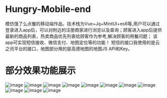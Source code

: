 # Hungry-Mobile-end
模仿饿了么点餐的移动端作品，技术栈为Vue+Jq+MintUI+es6等,用户可以通过登录进入app后，可以对附近的注册商家进行浏览以及查询；顾客进入app后提供最新的商品列表，热卖商品优先列表给顾客作为参考,解决顾客的用餐问题；
该app可实现短信接收、微信支付、地图定位等的功能！ 短信的接口我使用的是云之讯平台的接口，地图部分用的是高德地图的地图JS API和Key。
# 部分效果功能展示
  ![image](https://github.com/feng-yu-hong/Hungry-Mobile-end/blob/master/elma_img/1.PNG)
  ![image](https://github.com/feng-yu-hong/Hungry-Mobile-end/blob/master/elma_img/2.PNG)
  ![image](https://github.com/feng-yu-hong/Hungry-Mobile-end/blob/master/elma_img/3.PNG)
  ![image](https://github.com/feng-yu-hong/Hungry-Mobile-end/blob/master/elma_img/4.PNG)
  ![image](https://github.com/feng-yu-hong/Hungry-Mobile-end/blob/master/elma_img/5.PNG)
  ![image](https://github.com/feng-yu-hong/Hungry-Mobile-end/blob/master/elma_img/6.PNG)
  ![image](https://github.com/feng-yu-hong/Hungry-Mobile-end/blob/master/elma_img/7.PNG)
  ![image](https://github.com/feng-yu-hong/Hungry-Mobile-end/blob/master/elma_img/8.PNG)
  ![image](https://github.com/feng-yu-hong/Hungry-Mobile-end/blob/master/elma_img/9.PNG)
  ![image](https://github.com/feng-yu-hong/Hungry-Mobile-end/blob/master/elma_img/10.PNG)
  ![image](https://github.com/feng-yu-hong/Hungry-Mobile-end/blob/master/elma_img/11.PNG)
